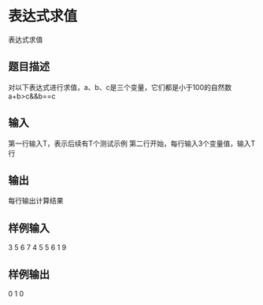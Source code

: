  # 表达式求值
 表达式求值
 ## 题目描述
 对以下表达式进行求值，a、b、c是三个变量，它们都是小于100的自然数
 a+b>c&&b==c
 
 ## 输入
 第一行输入T，表示后续有T个测试示例
 第二行开始，每行输入3个变量值，输入T行
 ## 输出
 每行输出计算结果
 ## 样例输入
 3
 5 6 7
 4 5 5
 6 1 9
 ## 样例输出
 0
 1
 0
 
